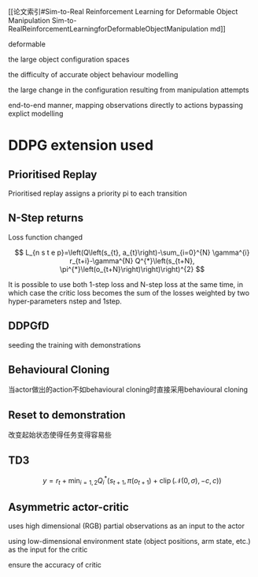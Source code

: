 [[论文索引#Sim-to-Real Reinforcement Learning for Deformable Object Manipulation Sim-to-RealReinforcementLearningforDeformableObjectManipulation md]]

deformable

the large object configuration spaces

the difficulty of accurate object behaviour modelling

the large change in the configuration resulting from manipulation attempts

end-to-end manner, mapping observations directly to actions bypassing explict modelling

# DDPG extension used

## Prioritised Replay

Prioritised replay assigns a priority pi to each transition

## N-Step returns

Loss function changed

$$
 L_{n s t e p}=\left(Q\left(s_{t}, a_{t}\right)-\sum_{i=0}^{N} \gamma^{i} r_{t+i}-\gamma^{N} Q^{*}\left(s_{t+N}, \pi^{*}\left(o_{t+N}\right)\right)\right)^{2} 
$$

It is possible to use both 1-step loss and N-step loss at the same time, in which case the critic loss becomes the sum of the losses weighted by two hyper-parameters nstep and 1step.

## DDPGfD

seeding the training with demonstrations

## Behavioural Cloning

当actor做出的action不如behavioural cloning时直接采用behavioural cloning

## Reset to demonstration

改变起始状态使得任务变得容易些

## TD3

$$
 y=r_{t}+\min _{i=1,2} Q_{i}^{*}\left(s_{t+1}, \pi\left(o_{t+1}\right)+\operatorname{clip}(\mathcal{N}(0, \sigma),-c, c)\right) 
$$

## Asymmetric actor-critic

uses high dimensional (RGB) partial observations as an input to the actor

using low-dimensional environment state (object positions, arm state, etc.) as the input for the critic

ensure the accuracy of critic



